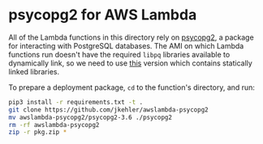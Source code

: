 # psycopg2 for AWS Lambda

All of the Lambda functions in this directory rely on
[psycopg2](http://initd.org/psycopg/), a package for interacting with
PostgreSQL databases. The AMI on which Lambda functions run doesn't have the
required `libpq` libraries available to dynamically link, so we need to use
[this](https://github.com/jkehler/awslambda-psycopg2) version which contains
statically linked libraries.

To prepare a deployment package, `cd` to the function's directory, and run:

```sh
pip3 install -r requirements.txt -t .
git clone https://github.com/jkehler/awslambda-psycopg2
mv awslambda-psycopg2/psycopg2-3.6 ./psycopg2
rm -rf awslambda-psycopg2
zip -r pkg.zip *
```
